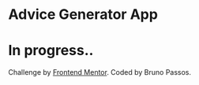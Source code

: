 # Advice Generator App

<h1>In progress..</h1>

Challenge by [Frontend Mentor](https://www.frontendmentor.io/home). Coded by Bruno Passos. 

